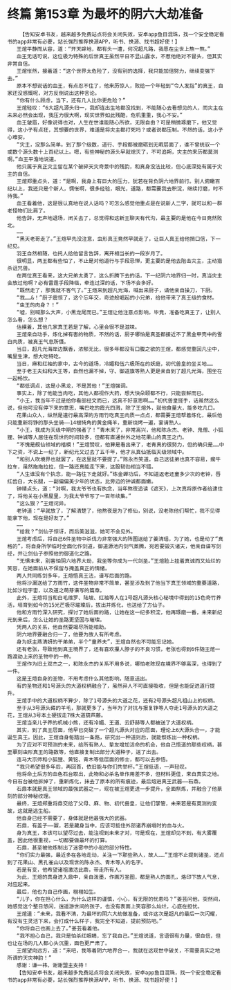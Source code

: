 # 终篇 第153章 为最坏的阴六大劫准备
        【告知安卓书友，越来越多免费站点将会关闭失效，安卓app鱼目混珠，找一个安全稳定看书的app非常有必要，站长强烈推荐换源APP，听书、换源、找书超好使！】
       王煊平静而从容，道：“开天辟地，都有头一遭，何况超凡路，我愿在尘世上熬一熬。”
       血王无话可说，这位极为特殊的后世真王虽然平日不显山露水，不惹他绝对不冒头，但其实非常自信。
       王煊怅然，接着道：“这个世界太危险了，没有别的选择，我只能加倍努力，继续变强下去。”
       原本不想说话的血王，有点忍不住了，他来历惊人，败给一个年轻到“令人发指”的真王，自家还没感慨呢，对方反倒说出这种言论。
       “你有什么顾虑，当下，还有几人比你更危险？”
       王煊轻叹：“6大超凡源头归一，我却连出生地都没找到，不能随心去看想见的人，而灾主在未来必然会出现，我压力很大啊，现实世界如此残酷，危机重重，我心不安。”
       血王皱眉，好像说得也对，人生在世谁能随心所欲，无限自由？可是稍微琢磨下，他又觉得，这小子有点狂，其想要的世界，难道是将灾主都打死吗？或者说都压制。不然的话，这小子心难安。
       “灾主，没那么简单。到了那个级数，道行、手段都被磨砺到无暇层面了，谁不曾统驭一个或数个源头数十上百纪以上。嗯，有些神秘的源头早就熄灭了，不可追朔，灾主的来历都莫测啊。”血王平澹地说道。
       他只属于真正灾主留在某个破碎天灾奇景中的残韵，和真身没法比较，但心底深处有属于灾主的自信。
       王煊郑重点头，道：“是啊，我身上有巨大的压力，犹若在背负阴六地界前行。别人俯瞰百纪以上，我还只是个新人，惆怅啊，很多经验，眼光，道路，都需要我去积淀，继续打磨，时不待我。”
       血王看着他，这是很认真地在说人话吗？可怎么感觉他重点是在说新人二字，就可以和一群老怪物们比肩了。
       他告辞，无声地退场，闭关去了，总觉得和这新王聊天有代沟，最主要的是他在今日竟然败北。
       ……
       “黑天老哥走了。”王煊早先没注意，虫形真王竟然早就走了，让巨人真王给他捎口信，下一纪见。
       羽王自然相随，也托人给他留言告辞，离开相当长的一段岁月了。
       很明显，两王都有些怕了，不止是对他道行与手段忌惮，更主要的是他去阻击灾主，主动猎杀诅咒兽。
       在两位真王看来，这大兄弟太勇了，这么折腾下去的话，下一纪阴六地界归一时，真当灾主会放过他啊？必有雷霆手段降临，牵连过深的话，下场不会多好。
       “既然走了，那我就不客气了。”王煊来到超凡光海，喊出来厨子，请他亲自操刀，下厨。
       “我……&！”厨子震惊了，这个忘年交，奇迹般崛起的小兄弟，给他带来了真王级的食材。
       “虫王的肉身？！”
       “嘘，别喊那么大声，小黑龙尾而已。”王煊让他注意点影响，毕竟，准备吃真王了，让别人怎么看，怎么想？
       估摸着，其他几家真王若是了解，心里会很不是滋味。
       王煊亲自动手，炼化掉有害的物质，不然的话，厨子哪怕是真圣都接近不了黑金甲壳中的雪白肉质，被真王气息所慑。
       当日，超凡光海岸边飘香，浓郁无比，很多年都没有口腹之欲的王煊，都感觉重回凡尘中，嘴里生津，想大吃特吃。
       当日，麻和红袖的家中，古今的道场，冷媚和伍六极所在的妖庭，初代兽皇的坐关地……
       至于老王夫妇和大王等，自然也漏不掉，守、御道旗等熟人更是亲自到了超凡光海，围坐在一起畅饮。
       “都低调点，这是小黑龙，不是其他！”王煊强调。
       事实上，除了他能当肉吃，其他人都视作大药，想大快朵颐都不行，只能尝鲜而已。
       “小王，我当年不过是给你看部经文而已，这真不好意思啊……”初代兽皇搓手，话虽然这么说，但他可没有停下来的意思，嘴巴吃的霞光四溅，除了王煊外，就他食量大，能多吃几口。
       花果山众人，纵然是道行最高深的方雨竹吃真王肉质一点点，都需要王煊帮着炼化，最后他只能重新将铮的那头坐骑——14根犄角的黄金绳羊，重新烧烤一遍，宴请熟人。
       “小王，我成为天级中期的强者了！”青木来了，非常高兴，他和陈永杰、老钟、鬼僧、小狐狸、钟诚等人居住在现世的时间较多，但都有直通世外之地花果山的真王之门。
       “不愧是舰仙领域的楷模！”王煊赞叹，他算是看出来了，老青真的很努力，但的确只是……中下之资，不说上一纪了，新纪元又过去了五千年，他才从真仙抵临天级领域中。
       “和别人吹境界也就罢了，在这里就不要提了。”陈永杰笑道，自己这徒弟也真不容易，瘸牛拉车，虽然拖拖拉拉，但一路还真能走下来，这股韧劲相当不错。
       “人生谁没有个执念，能一路往下走就好。”练金蝉功后，不知道返老还童多少次的老钟，唇红齿白，大长腿，一副偏偏美少年的状态，比旁边的钟诚都面嫩。
       钟晴点头，道：“对啊，我太爷爷也有执念，当年熬夜追读《遮天》，上次真将原作者给逮住了，将他关在小黑屋里，为我太爷爷写了一百年续集。”
       “这么狠？”王煊诧异。
       老钟道：“早就放了，了解清楚了，他熬夜是为了修仙，别说，没老陈他们帮忙，我不见得能拿下他，现在是好友了。”
       ……
       “给我？”剑仙子惊讶，而后美滋滋，她可不会见外。
       王煊考虑后，将自己6件圣物中杀伐力非常强大的阵图送给了姜清瑶，为了她，也是动了“真格的”，将自身所学临时全面化作剑道，御道源池内剑气蒸腾，宛若要毁灭诸天，他亲自谱写剑经，并让剑仙子参照他的御道化之路。
       “无惧未来，别害怕阴六地界大劫，我坐等你成为一代剑圣。”王煊脸上挂着真诚而又灿烂的笑容，在她面前从不保留与掩盖真正的情绪。
       两人共同练剑多年，王煊悟真王法，谱写后面的路。
       他将沙漏送给了方雨竹，这件圣物非常不简单，甚至涉及到了他当下真王领域的重要道路，比如沙粒宇宙，以及道之萌芽谱写的篇章。
       此外，王煊将当和白毛维罗、陆坡、红袖等人在1号超凡源头核心秘境中得到的15色奇竹养活，培育到如今的15光芒极尽璀璨后，拔出并炼化，也送给了方仙子。
       他和方雨竹深入研究，探讨了她后面的路，让她在这一纪多积淀，他再琢磨一番，未来新纪元到来后，怎么让她的圣路更坚固与璀璨。
       凭两人的关系，他自然要竭尽所能相助。
       阴六地界要融合归一了，他要为故人有所考虑。
       身为妖主燕清妍的干弟弟，半个“童养夫”，王煊自然也不可能忘记她。
       还有老张，导致他到真王境界了，还有喜欢攥人脖子的不良习惯，老张也得到6件随王煊一路渡劫上来的圣物中的一种。
       王煊作为旧土双杰之一，和陈永杰的关系不用多说，哪怕老陈现在境界不够高深，也得到了一件。
       这是王煊自身的圣物，不用考虑什么其他影响，随意送出。
       有的圣物还和1号源头的大道权柄融合了，虽然异人不可直接吸收，但是也能促进道行提升。
       王煊手中的大道权柄不算少，除了1号源头的大道之花，还有2号源头超凡祖山上的权柄。
       至于从3号源头薅的羊毛，那就更多了，当年为了对抗与报复铮等人夺走1号源头的大道之花，王煊从3号本土硬拔走7株大道葫芦藤。
       王煊当亲儿子养的机械小熊，还有冷媚、王道、云舒赫等人都被送了大道权柄。
       其实，到了真王层面，他早已突破了一个超凡源头对应的层面，理论上6大源头合一，才能诞生真王。因此，王煊自身每踏出一条路，研究出一种道则后，就能祭炼出一种权柄。
       为了应对不可预测的未来，给所有熟人、挚友增加活命的机会，他自己悟道的那些权柄，甚至摹刻虫形真王的路数等，他直接复制出部分大道种子，送了出去。
       连马大宗师和小狐狸、黄铭、青木等低层面的修士，都可以去参悟。
       “我只希望很多年后，再回首，依旧能与你们共举杯。”王煊低语，一声轻叹。
       他将命土后方的血色石台取出，此物和必杀名单作用差不多，但材料更佳，来自真实之地。今日石台被他拆掉了，重新炼化，抹去了原本的所有痕迹，最后熔进真王武器——石鼎。
       石鼎本就是真王领域的最强武器之一，现在被王煊更进一步提升，全面祭炼，并融合了他篆刻的部分神秘纹理。
       最终，王煊郑重将鼎交给了父母、麻、物、初代兽皇，让他们掌管，未来若是有莫测的变故，这就是逃生船。
       他自身已经不需要了，身体就是他最强大的武器。
       石鼎，有盖子——鼏，若是藏身当中，应该可抵住外部诸界崩塌时的血与火。
       身为真王，本该可以望尽过去，能注视到未来才对，可是现在，王煊却见不到，有大雾覆盖，因此他很重视，一切都要做最坏的打算。
       石鼎，甚至被他炼制出了迷雾中的小船的部分特性。
       “你们实力最强，最近多在各地走动，关注一下那些熟人，故人……”王煊不止提到诸圣，还点到了花果山、黑孔雀山以及现世的陈永杰、青木等人的名字。
       若是有变，他希望诸祖激活此鼎，带走所有人。
       为此，王煊的真身进入鼎中，亲自泼墨，作画万圣图，都是熟人的面孔，烙印下故人气息，对应起来。
       最后，他也为自己作画，栩栩如生。
       “儿子，你在担心什么，为什么这样的谨慎，小心，有无限的忧患吗？”姜芸问他，突然间，她感觉这个整日悠闲，逍遥游世间的孩子，也没有表面上笑容那么灿烂，心底在担忧。
       王煊道：“未来，我看不清，为最坏的阴六大劫做准备，或许这次是超凡的最后一次闪耀，有没有生灵活下来，会打成什么样子，我完全不知道，提前预防吧。”
       “你将自己也画上去了。”姜芸看着他。
       “我不担心自己，我只是怕杀红眼睛，忘了我自己。”王煊说道，言语很有力量，很自信，但也让在场的几人都心头沉重，面色更严肃了。
       王煊望向远方，道：“来吧，我等着阴六地界合一，我就在这现世中破关，不需要真实之地所谓的天灾神韵！”
       感谢：谦一祎，谢谢盟主支持！
       【告知安卓书友，越来越多免费站点将会关闭失效，安卓app鱼目混珠，找一个安全稳定看书的app非常有必要，站长强烈推荐换源APP，听书、换源、找书超好使！】